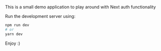 This is a small demo application to play around with Next auth functionality

Run the development server using:

```bash
npm run dev
# or
yarn dev
```
Enjoy :)
